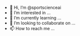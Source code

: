 - 👋 Hi, I’m @sportscienceai
- 👀 I’m interested in ...
- 🌱 I’m currently learning ...
- 💞️ I’m looking to collaborate on ...
- 📫 How to reach me ...

<!---
sportscienceai/sportscienceai is a ✨ special ✨ repository because its `README.md` (this file) appears on your GitHub profile.
You can click the Preview link to take a look at your changes.
--->
